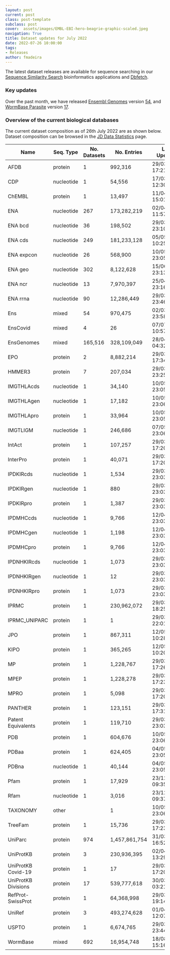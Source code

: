 ```yaml
---
layout: post
current: post
class: post-template
subclass: post
cover:  assets/images/EMBL-EBI-hero-beagrie-graphic-scaled.jpeg
navigation: True
title: Dataset updates for July 2022
date: 2022-07-26 10:00:00
tags: 
- Releases
author: fmadeira
---
```


The latest dataset releases are available for sequence searching in our [Sequence Similarity Search](https://www.ebi.ac.uk/Tools/sss/) bioinformatics applications and [Dbfetch](https://www.ebi.ac.uk/Tools/dbfetch/).


### Key updates

Over the past month, we have released [Ensembl Genomes](https://ensemblgenomes.org/) version [54](https://www.ensembl.info/2022/07/12/ensembl-107-has-been-released/), and [WormBase Parasite](https://www.wormbase.org/) version [17](https://wbparasite.wordpress.com/2022/07/05/announcing-wormbase-parasite-release-17/).

### Overview of the current biological databases

The current dataset composition as of 26th July 2022 are as shown below. Dataset composition 
can be browsed in the [JD Data Statistics](https://www.ebi.ac.uk/Tools/jdstats/) page.

| Name                | Seq. Type  | No. Datasets | No. Entries   | Last Updated     |
|---------------------|------------|--------------|---------------|------------------|
| AFDB                | protein    | 1            | 992,316       | 29/03/2022 17:21 |
| CDP                 | nucleotide | 1            | 54,556        | 17/03/2022 12:30 |
| ChEMBL              | protein    | 1            | 13,497        | 11/04/2022 15:01 |
| ENA                 | nucleotide | 267          | 173,282,219   | 02/04/2022 11:57 |
| ENA bcd             | nucleotide | 36           | 198,502       | 29/03/2022 23:10 |
| ENA cds             | nucleotide | 249          | 181,233,128   | 05/05/2022 10:25 |
| ENA expcon          | nucleotide | 26           | 568,900       | 10/05/2022 23:05 |
| ENA geo             | nucleotide | 302          | 8,122,628     | 15/06/2021 23:13 |
| ENA ncr             | nucleotide | 13           | 7,970,397     | 25/04/2022 23:16 |
| ENA rrna            | nucleotide | 90           | 12,286,449    | 29/03/2022 23:46 |
| Ens                 | mixed      | 54           | 970,475       | 02/03/2022 23:58 |
| EnsCovid            | mixed      | 4            | 26            | 07/07/2021 10:57 |
| EnsGenomes          | mixed      | 165,516      | 328,109,049   | 28/04/2022 04:32 |
| EPO                 | protein    | 2            | 8,882,214     | 29/03/2022 17:34 |
| HMMER3              | protein    | 7            | 207,034       | 29/03/2022 23:25 |
| IMGTHLAcds          | nucleotide | 1            | 34,140        | 10/05/2022 23:05 |
| IMGTHLAgen          | nucleotide | 1            | 17,182        | 10/05/2022 23:06 |
| IMGTHLApro          | protein    | 1            | 33,964        | 10/05/2022 23:05 |
| IMGTLIGM            | nucleotide | 1            | 246,686       | 07/05/2022 23:06 |
| IntAct              | protein    | 1            | 107,257       | 29/03/2022 17:20 |
| InterPro            | protein    | 1            | 40,071        | 29/03/2022 17:20 |
| IPDKIRcds           | nucleotide | 1            | 1,534         | 29/03/2022 23:03 |
| IPDKIRgen           | nucleotide | 1            | 880           | 29/03/2022 23:03 |
| IPDKIRpro           | protein    | 1            | 1,387         | 29/03/2022 23:03 |
| IPDMHCcds           | nucleotide | 1            | 9,766         | 12/04/2022 23:03 |
| IPDMHCgen           | nucleotide | 1            | 1,198         | 12/04/2022 23:03 |
| IPDMHCpro           | protein    | 1            | 9,766         | 12/04/2022 23:03 |
| IPDNHKIRcds         | nucleotide | 1            | 1,073         | 29/03/2022 23:03 |
| IPDNHKIRgen         | nucleotide | 1            | 12            | 29/03/2022 23:03 |
| IPDNHKIRpro         | protein    | 1            | 1,073         | 29/03/2022 23:03 |
| IPRMC               | protein    | 1            | 230,962,072   | 29/03/2022 18:25 |
| IPRMC_UNIPARC       | protein    | 1            | 1             | 29/03/2022 22:01 |
| JPO                 | protein    | 1            | 867,311       | 12/05/2022 10:28 |
| KIPO                | protein    | 1            | 365,265       | 12/05/2022 10:20 |
| MP                  | protein    | 1            | 1,228,767     | 29/03/2022 17:26 |
| MPEP                | protein    | 1            | 1,228,278     | 29/03/2022 17:23 |
| MPRO                | protein    | 1            | 5,098         | 29/03/2022 17:20 |
| PANTHER             | protein    | 1            | 123,151       | 29/03/2022 17:31 |
| Patent Equivalents  | protein    | 1            | 119,710       | 29/03/2022 23:03 |
| PDB                 | protein    | 1            | 604,676       | 10/05/2022 23:06 |
| PDBaa               | protein    | 1            | 624,405       | 04/05/2022 23:05 |
| PDBna               | nucleotide | 1            | 40,144        | 04/05/2022 23:05 |
| Pfam                | protein    | 1            | 17,929        | 23/12/2021 09:35 |
| Rfam                | nucleotide | 1            | 3,016         | 23/12/2021 09:37 |
| TAXONOMY            | other      |              | 1             | 10/05/2022 23:06 |
| TreeFam             | protein    | 1            | 15,736        | 29/03/2022 17:23 |
| UniParc             | protein    | 974          | 1,457,861,754 | 31/03/2022 16:52 |
| UniProtKB           | protein    | 3            | 230,936,395   | 02/04/2022 13:29 |
| UniProtKB Covid-19  | protein    | 1            | 17            | 29/03/2022 17:20 |
| UniProtKB Divisions | protein    | 17           | 539,777,618   | 30/03/2022 03:21 |
| RefProt-SwissProt   | protein    | 1            | 64,368,998    | 29/03/2022 19:14 |
| UniRef              | protein    | 3            | 493,274,628   | 01/04/2022 12:07 |
| USPTO               | protein    | 1            | 6,674,765     | 29/03/2022 23:44 |
| WormBase            | mixed      | 692          | 16,954,748    | 18/08/2021 15:16 |
